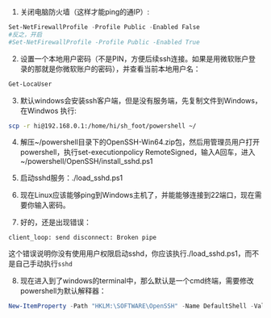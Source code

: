 1. 关闭电脑防火墙（这样才能ping的通IP）:

```powershell
Set-NetFirewallProfile -Profile Public -Enabled False
#反之，开启
#Set-NetFirewallProfile -Profile Public -Enabled True
```

2. 设置一个本地用户密码（不是PIN，方便后续ssh连接。如果是用微软账户登录的那就是你微软账户的密码），并查看当前本地用户名：

```powershell
Get-LocaUser
```

3. 默认windows会安装ssh客户端，但是没有服务端，先复制文件到Windows，在Windwos 执行:

```bash
scp -r hi@192.168.0.1:/home/hi/sh_foot/powershell ~/
```

4. 解压~/powershell目录下的OpenSSH-Win64.zip包，然后用管理员用户打开powershell，执行set-executionpolicy RemoteSigned，输入A回车，进入~/powershell/OpenSSH/install_sshd.ps1

5. 启动sshd服务：./load_sshd.ps1

6. 现在Linux应该能够ping到Windows主机了，并能能够连接到22端口，现在需要你输入密码。

7. 好的，还是出现错误：

```
client_loop: send disconnect: Broken pipe
```

这个错误说明你没有使用用户权限启动sshd，你应该执行./load_sshd.ps1，而不是自己手动执行`sshd`

8. 现在进入到了windows的terminal中，那么默认是一个cmd终端，需要修改powershell为默认解释器：

```powershell
New-ItemProperty -Path "HKLM:\SOFTWARE\OpenSSH" -Name DefaultShell -Value "C:\Windows\System32\WindowsPowerShell\v1.0\powershell.exe" -PropertyType String -Force
```
